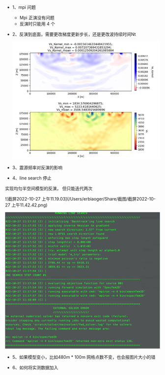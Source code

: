 - 1、mpi 问题

    * Mpi 正演没有问题

    - 反演时只能用 4 个

- 2、反演到底面，需要更改梯度更新步长，还是更改波持续时间Nt

    

    ![截屏2022-10-27 上午11.33.24](https://raw.githubusercontent.com/erbiaoger/PicGo/main/img202210271133607.png)

    

    

    

- 3、震源频率对反演的影响







- 4、line search 停止



实现均匀半空间模型的反演， 但只能迭代两次

![截屏2022-10-27 上午11.19.03](/Users/erbiaoger/Share/截图/截屏2022-10-27 上午11.42.42.png)



![img202210271120211](https://raw.githubusercontent.com/erbiaoger/PicGo/main/img202210271120211.png)



- 5、如果模型变小，比如480m * 100m 网格点数不变，也会报图片大小的错

    





- 6、如何将实测数据加入



